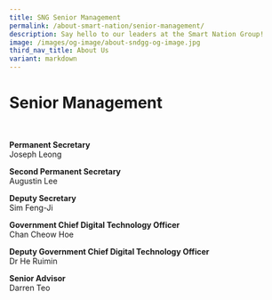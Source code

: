 ```yaml
---
title: SNG Senior Management
permalink: /about-smart-nation/senior-management/
description: Say hello to our leaders at the Smart Nation Group!
image: /images/og-image/about-sndgg-og-image.jpg
third_nav_title: About Us
variant: markdown
---
```

#   Senior Management

<br>

**Permanent Secretary**<br>
Joseph Leong

**Second Permanent Secretary**<br>
Augustin Lee

**Deputy Secretary**<br>
Sim Feng-Ji

**Government Chief Digital Technology Officer**<br>
Chan Cheow Hoe

**Deputy Government Chief Digital Technology Officer**<br>
Dr He Ruimin

**Senior Advisor**<br>
Darren Teo